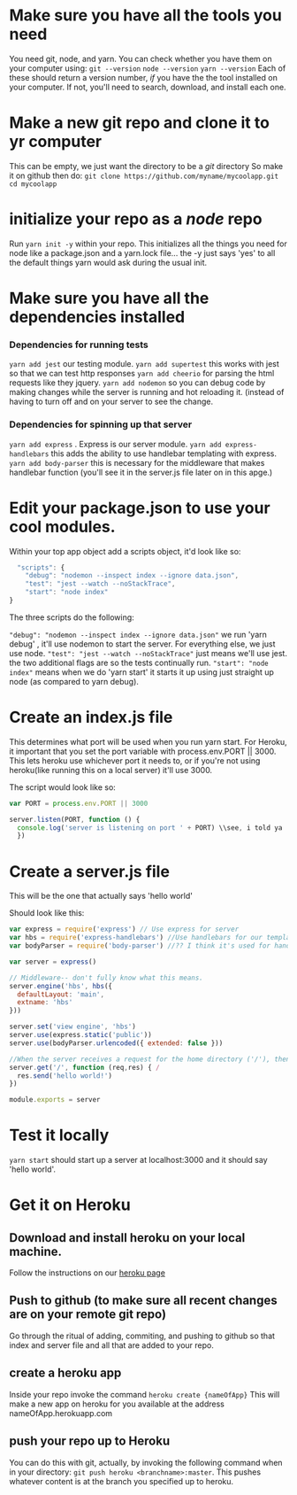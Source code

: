 <!-- TITLE: Setting Up Node Server On Heroku -->
<!-- SUBTITLE: The steps from empty directory to working app! -->

# Make sure you have all the tools you need
You need git, node, and yarn.  You can check whether you have them on your computer using:
`git --version`
`node --version`
`yarn --version`
Each of these should return a version number, _if_ you have the the tool installed on your computer.  If not, you'll need to search, download, and install each one.

# Make a new git repo and clone it to yr computer
This can be empty, we just want the directory to be a _git_ directory
So make it on github then do:
`git clone https://github.com/myname/mycoolapp.git`
`cd mycoolapp`

# initialize your repo as a _node_ repo
Run `yarn init -y` within your repo.  This initializes all the things you need for node like a package.json and a yarn.lock file... the -y just says 'yes' to all the default things yarn would ask during the usual init.
# Make sure you have all the dependencies installed
### Dependencies for running tests
`yarn add jest` our testing module.
`yarn add supertest` this works with jest so that we can test http responses
`yarn add cheerio` for parsing the html requests like they jquery.
`yarn add nodemon` so you can debug code by making changes while the server is running and hot reloading it. (instead of having to turn off and on your server to see the change.

### Dependencies for spinning up that server
`yarn add express` .  Express is our server module.
`yarn add express-handlebars` this adds the ability to use handlebar templating with express.
`yarn add body-parser` this is necessary for the middleware that makes handlebar function (you'll see it in the server.js file later on in this apge.)

# Edit your package.json to use your cool modules.
Within your top app object add a scripts object, it'd look like so:
```js
  "scripts": {
    "debug": "nodemon --inspect index --ignore data.json",
    "test": "jest --watch --noStackTrace",
    "start": "node index"
}
```

The three scripts do the following:

`"debug": "nodemon --inspect index --ignore data.json"` we run 'yarn debug' , it'll use nodemon to start the server.  For everything else, we just use node.
`"test": "jest --watch --noStackTrace"` just means we'll use jest.  the two additional flags are so the tests continually run.
`"start": "node index"` means when we do 'yarn start' it starts it up using just straight up node (as compared to yarn debug).
# Create an index.js file
This determines what port will be used when  you run yarn start.  For Heroku, it important that you set the port variable with process.env.PORT || 3000.  This lets heroku use whichever port it needs to, or if you're not using heroku(like running this on a local server) it'll use 3000.

The script would look like so:

```js
var PORT = process.env.PORT || 3000

server.listen(PORT, function () {
  console.log('server is listening on port ' + PORT) \\see, i told ya
  })

```

# Create a server.js file
This will be the one that actually says 'hello world'

Should look like this:
```js
var express = require('express') // Use express for server 
var hbs = require('express-handlebars') //Use handlebars for our templating
var bodyParser = require('body-parser') //?? I think it's used for handlebar

var server = express()

// Middleware-- don't fully know what this means.
server.engine('hbs', hbs({
  defaultLayout: 'main',
  extname: 'hbs'
}))

server.set('view engine', 'hbs')
server.use(express.static('public'))
server.use(bodyParser.urlencoded({ extended: false }))

//When the server receives a request for the home directory ('/'), then send back 'hello world' as the response.
server.get('/', function (req,res) { /
  res.send('hello world!')
})

module.exports = server
```

# Test it locally
`yarn start` should start up a server at localhost:3000 and it should say 'hello world'.


# Get it on Heroku
## Download and install heroku on your local machine.
Follow the instructions on our [heroku page](http://kokako.solarpunk.cool:3000/heroku-overview) 
## Push to github (to make sure all recent changes are on your remote git repo)
Go through the ritual of adding, commiting, and pushing to github so that index and server file and all that are added to your repo.
## create a heroku app
Inside your repo invoke the command `heroku create {nameOfApp}`  This will make a new app on heroku for you available at the address nameOfApp.herokuapp.com
## push your repo up to Heroku
You can do this with git, actually, by invoking the following command when in your directory: `git push heroku <branchname>:master`.  This pushes whatever content is at the branch you specified up to heroku.
